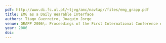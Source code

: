 ```yaml
---
pdf: http://www.di.fc.ul.pt/~tjvg/amc/navtap//files/emg_grapp.pdf
title: EMG as a Daily Wearable Interface
authors: Tiago Guerreiro, Joaquim Jorge
venue: GRAPP 2006\: Proceedings of the First International Conference on Computer Graphics Theory and Applications Conference on Computer Science Education. Setúbal, Portugal, February, 2006
year: 2006
doi: 
---
```

